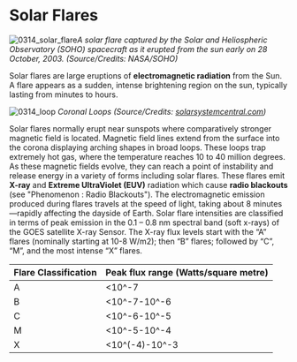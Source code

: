 # Solar Flares

![0314_solar_flare](./static/0314_solar_flare.png)*A solar flare captured by the Solar and Heliospheric Observatory (SOHO) spacecraft as it erupted from the sun early on 28 October, 2003. (Source/Credits: NASA/SOHO)*

Solar flares are large eruptions of **electromagnetic radiation** from the Sun. A flare appears as a sudden, intense brightening region on the sun, typically lasting from minutes to hours.

![0314_loop](./static/0314_loop.jpg)
*Coronal Loops (Source/Credits: [solarsystemcentral.com](http://www.solarsystemcentral.com/sun_in_depth_page.html))*

Solar flares normally erupt near sunspots where comparatively stronger magnetic field is located.  Magnetic field lines extend from the surface into the corona displaying arching shapes in broad loops. These loops trap extremely hot gas, where the temperature reaches 10 to 40 million degrees. As these magnetic fields evolve, they can reach a point of instability and release energy in a variety of forms including solar flares. These flares emit **X-ray** and **Extreme UltraViolet (EUV)** radiation which cause **radio blackouts** (see "Phenomenon : Radio Blackouts").  The electromagnetic emission produced during flares travels at the speed of light, taking about 8 minutes—rapidly affecting the dayside of Earth.
Solar flare intensities are classified in terms of peak emission in the 0.1 – 0.8 nm spectral band (soft x-rays) of the GOES satellite X-ray Sensor. The X-ray flux levels start with the “A” flares (nominally starting at 10-8 W/m2); then “B” flares; followed by “C”, “M”, and the most intense “X” flares.

|Flare Classification|Peak flux range (Watts/square metre)|
|---|---|
|A|<10^-7|
|B|<10^-7-10^-6|
|C|<10^-6-10^-5|
|M|<10^-5-10^-4|
|X|<10^(-4)-10^-3|
